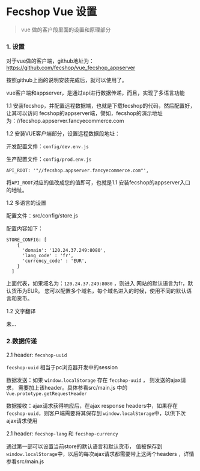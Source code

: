 Fecshop Vue 设置   
==============

> vue 做的客户段里面的设置和原理部分


### 1. 设置

对于vue做的客户端，github地址为：https://github.com/fecshop/vue_fecshop_appserver

按照github上面的说明安装完成后，就可以使用了。

vue客户端和appserver，是通过api进行数据传递，而且，实现了多语言功能




1.1 安装fecshop，并配置远程数据端，也就是下载fecshop的代码，然后配置好，让其可以访问
fecshop的appserver端，譬如，fecshop的演示地址为：//fecshop.appserver.fancyecommerce.com

1.2 安装VUE客户端部分，设置远程数据段地址：

开发配置文件：`config/dev.env.js`

生产配置文件：`config/prod.env.js`

```
API_ROOT: '"//fecshop.appserver.fancyecommerce.com"',
```

将`API_ROOT`对应的值改成您的值即可，也就是1.1 安装fecshop的appserver入口的地址。

1.2 多语言的设置

配置文件：src/config/store.js

配置内容如下：

```
STORE_CONFIG: [
    {
      'domain': '120.24.37.249:8080',
      'lang_code' : 'fr',
      'currency_code' : 'EUR',
    }
  ]
```

上面代表，如果域名为：`120.24.37.249:8080` ，则进入
网站的默认语言为fr，默认货币为EUR。
您可以配置多个域名，每个域名进入的时候，使用不同的默认语言和货币。


1.2 文字翻译

未...



### 2.数据传递


2.1 header: `fecshop-uuid`

`fecshop-uuid` 相当于pc浏览器开发中的session

数据发送：如果 `window.localStorage` 存在 `fecshop-uuid` ， 则发送的ajax请求，
需要加上该header。具体参看src/main.js 中的 `Vue.prototype.getRequestHeader`

数据接收：ajax请求获得响应后，在ajax response headers中，如果存在`fecshop-uuid`，则客户端需要将其保存到
`window.localStorage`中，以供下次ajax请求使用

2.1 header: `fecshop-lang` 和 `fecshop-currency`

通过第一部可以设置当前store的默认语言和默认货币，
值被保存到`window.localStorage`中，以后的每次ajax请求都需要带上这两个headers
，详情参看src/main.js































